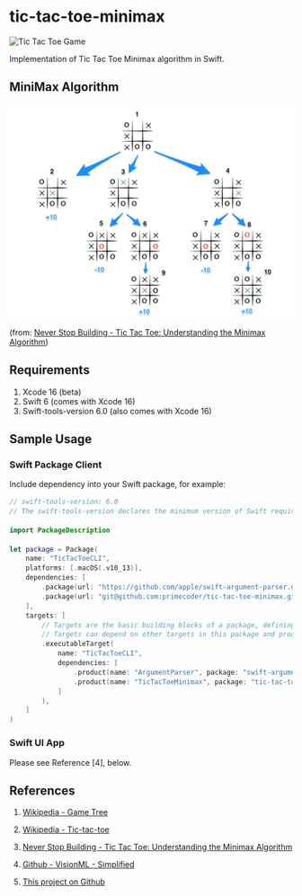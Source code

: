 # tic-tac-toe-minimax

![Tic Tac Toe Game](docs/res/visionml-tictactoe.gif)

Implementation of Tic Tac Toe Minimax algorithm in Swift.


## MiniMax Algorithm

![Full Minimax Move Tree](docs/res/full-minimax-move-tree.png)

(from: [Never Stop Building - Tic Tac Toe: Understanding the Minimax Algorithm](https://www.neverstopbuilding.com/blog/minimax))


## Requirements

1. Xcode 16 (beta)
2. Swift 6 (comes with Xcode 16)
3. Swift-tools-version 6.0 (also comes with Xcode 16)

## Sample Usage

### Swift Package Client

Include dependency into your Swift package, for example:

```swift
// swift-tools-version: 6.0
// The swift-tools-version declares the minimum version of Swift required to build this package.

import PackageDescription

let package = Package(
    name: "TicTacToeCLI",
    platforms: [.macOS(.v10_13)],
    dependencies: [
        .package(url: "https://github.com/apple/swift-argument-parser.git", from: "1.2.0"),
        .package(url: "git@github.com:primecoder/tic-tac-toe-minimax.git", branch: "main")
    ],
    targets: [
        // Targets are the basic building blocks of a package, defining a module or a test suite.
        // Targets can depend on other targets in this package and products from dependencies.
        .executableTarget(
            name: "TicTacToeCLI",
            dependencies: [
                .product(name: "ArgumentParser", package: "swift-argument-parser"),
                .product(name: "TicTacToeMinimax", package: "tic-tac-toe-minimax")
            ]
        ),
    ]
)

```

### Swift UI App

Please see Reference [4], below.


## References

1. [Wikipedia - Game Tree](https://en.wikipedia.org/wiki/Game_tree)

2. [Wikipedia - Tic-tac-toe](https://en.wikipedia.org/wiki/Tic-tac-toe)

3. [Never Stop Building - Tic Tac Toe: Understanding the Minimax Algorithm](https://www.neverstopbuilding.com/blog/minimax)

4. [Github - VisionML - Simplified](https://github.com/primecoder/VisionML-Simplified)

5. [This project on Github](https://github.com/primecoder/tic-tac-toe-minimax)


